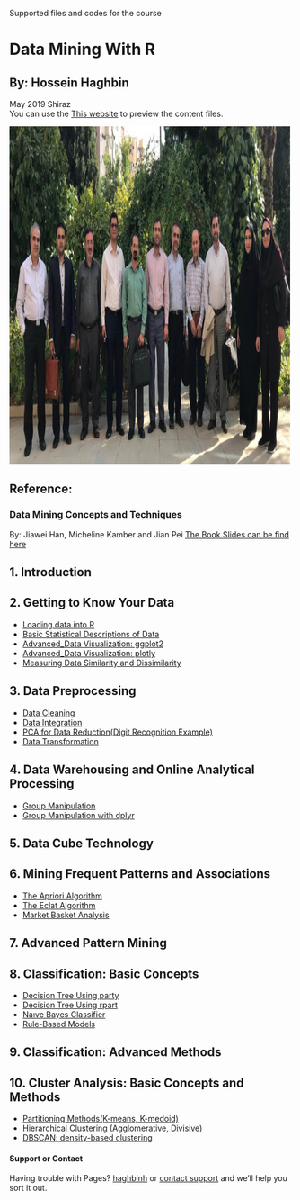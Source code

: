 Supported files and codes for the course
# Data Mining With R
## By: Hossein Haghbin
May 2019 Shiraz<br />
You can use the [This website](https://haghbinh.github.io/DMwR) to preview the content files.
</div>
<img src="images/IMG-20190707-WA0027.jpg" alt="Diffrent perspective of objects." width="500" height="600">
</div>

## Reference:
### Data Mining Concepts and Techniques
By: Jiawei Han, Micheline Kamber and Jian Pei
[The Book Slides can be find here](https://hanj.cs.illinois.edu/bk3/bk3_slidesindex.htm)

## 1. Introduction
## 2. Getting to Know Your Data
 * [Loading data into R](https://haghbinh.github.io/DMwR/html/2_Getting_to_Know_Your_Data/Loading_data.html)
 * [Basic Statistical Descriptions of Data](https://haghbinh.github.io/DMwR/html/2_Getting_to_Know_Your_Data/Statistical_Descriptions.html) 
 * [Advanced_Data Visualization: ggplot2](https://haghbinh.github.io/DMwR/html/2_Getting_to_Know_Your_Data/Advanced_Visualization_1.html) 
 * [Advanced_Data Visualization: plotly](https://haghbinh.github.io/DMwR/html/2_Getting_to_Know_Your_Data/Advanced_Visualization_2.html)
 * [Measuring Data Similarity and Dissimilarity](https://haghbinh.github.io/DMwR/html/2_Getting_to_Know_Your_Data/Similarity_and_Dissimilarity.html) 
## 3. Data Preprocessing 
 * [Data Cleaning](https://haghbinh.github.io/DMwR/html/3_Data_Preprocessing/3-2_Data_Cleaning.html)
 * [Data Integration](https://haghbinh.github.io/DMwR/html/3_Data_Preprocessing/3-3_Data_Integration.html)
 * [PCA for Data Reduction(Digit Recognition Example)](https://haghbinh.github.io/DMwR/html/3_Data_Preprocessing/3-4_Dimension_Reduction.html)
 * [Data Transformation](https://haghbinh.github.io/DMwR/html/3_Data_Preprocessing/3_5_Data_Transformation.html)
## 4. Data Warehousing and Online Analytical Processing
 * [Group Manipulation](https://haghbinh.github.io/DMwR/html/4_OLAP/4.1_Group_Manipulation.html)
 * [Group Manipulation with dplyr](https://haghbinh.github.io/DMwR/html/4_OLAP/4.2_Faster_Group_Manipulation_with_dplyr.html)
## 5. Data Cube Technology
## 6. Mining Frequent Patterns and Associations
 * [The Apriori Algorithm](https://haghbinh.github.io/DMwR/html/6_Frequent_Patterns/6.1_The_Apriori_Algorithm.html)
 * [The Eclat Algorithm](https://haghbinh.github.io/DMwR/html/6_Frequent_Patterns/6.2_The_Eclat_Algorithm.html)
 * [Market Basket Analysis](https://haghbinh.github.io/DMwR/html/6_Frequent_Patterns/6.3_Market_Basket_Analysis.html)
## 7. Advanced Pattern Mining 
## 8. Classification: Basic Concepts
 * [Decision Tree Using party](https://haghbinh.github.io/DMwR/html/8_Classification_Basic_Concepts/7.1_Decision_tree_using_party.html)
 * [Decision Tree Using rpart](https://haghbinh.github.io/DMwR/html/8_Classification_Basic_Concepts/7.2_Decision_tree_using_rpart.html)
 * [Naıve Bayes Classifier](https://haghbinh.github.io/DMwR/html/8_Classification_Basic_Concepts/7.3_naıve_bayes.html)
 * [Rule-Based Models](https://haghbinh.github.io/DMwR/html/8_Classification_Basic_Concepts/7_4_Rule-Based_Models.html)
## 9. Classification: Advanced Methods
## 10. Cluster Analysis: Basic Concepts and Methods
 * [Partitioning Methods(K-means, K-medoid)](https://haghbinh.github.io/DMwR/html/10_Clustering/10_1_Partitioning_Methods.html)
 * [Hierarchical Clustering (Agglomerative, Divisive)](https://haghbinh.github.io/DMwR/html/10_Clustering/10_2_Hierarchical_Clustering.html)
 * [DBSCAN: density-based clustering](https://haghbinh.github.io/DMwR/html/10_Clustering/10_3__DBSCAN.html)

#### Support or Contact
Having trouble with Pages?  [haghbinh](https://haghbinh.github.com/) or [contact support](haghbinh@gmail.com) and we’ll help you sort it out.



